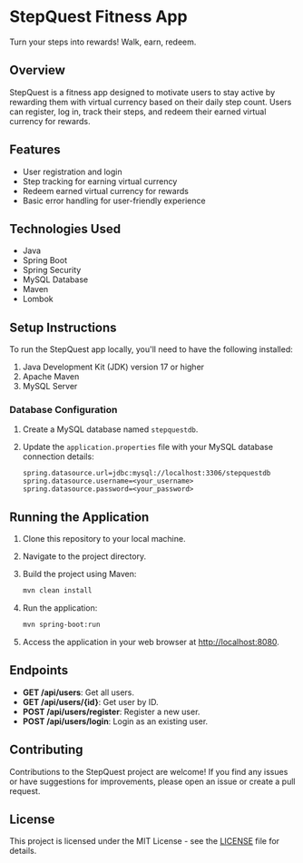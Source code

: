 # StepQuest Fitness App

Turn your steps into rewards! Walk, earn, redeem.

## Overview

StepQuest is a fitness app designed to motivate users to stay active by rewarding them with virtual currency based on their daily step count. Users can register, log in, track their steps, and redeem their earned virtual currency for rewards.

## Features

- User registration and login
- Step tracking for earning virtual currency
- Redeem earned virtual currency for rewards
- Basic error handling for user-friendly experience

## Technologies Used

- Java
- Spring Boot
- Spring Security
- MySQL Database
- Maven
- Lombok

## Setup Instructions

To run the StepQuest app locally, you'll need to have the following installed:

1. Java Development Kit (JDK) version 17 or higher
2. Apache Maven
3. MySQL Server

### Database Configuration

1. Create a MySQL database named `stepquestdb`.
2. Update the `application.properties` file with your MySQL database connection details:

   ```properties
   spring.datasource.url=jdbc:mysql://localhost:3306/stepquestdb
   spring.datasource.username=<your_username>
   spring.datasource.password=<your_password>

## Running the Application

1. Clone this repository to your local machine.
2. Navigate to the project directory.
3. Build the project using Maven:

    ```bash
    mvn clean install
    ```

4. Run the application:

    ```bash
    mvn spring-boot:run
    ```

5. Access the application in your web browser at [http://localhost:8080](http://localhost:8080).

## Endpoints

- **GET /api/users**: Get all users.
- **GET /api/users/{id}**: Get user by ID.
- **POST /api/users/register**: Register a new user.
- **POST /api/users/login**: Login as an existing user.

## Contributing

Contributions to the StepQuest project are welcome! If you find any issues or have suggestions for improvements, please open an issue or create a pull request.

## License

This project is licensed under the MIT License - see the [LICENSE](LICENSE) file for details.
